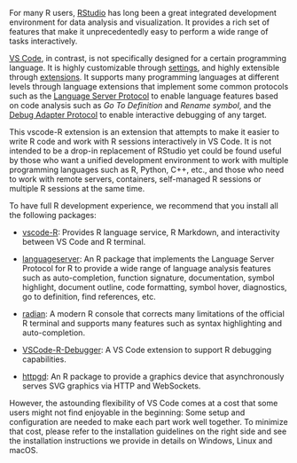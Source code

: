 For many R users, [RStudio](https://github.com/rstudio/rstudio) has long been a great integrated development environment for data analysis and visualization. It provides a rich set of features that make it unprecedentedly easy to perform a wide range of tasks interactively.

[VS Code](https://code.visualstudio.com/), in contrast, is not specifically designed for a certain programming language. It is highly customizable through [settings](https://code.visualstudio.com/docs/getstarted/settings), and highly extensible through [extensions](https://marketplace.visualstudio.com/). It supports many programming languages at different levels through language extensions that implement some common protocols such as the [Language Server Protocol](https://microsoft.github.io/language-server-protocol/) to enable language features based on code analysis such as *Go To Definition* and *Rename symbol*, and the [Debug Adapter Protocol](https://microsoft.github.io/debug-adapter-protocol/) to enable interactive debugging of any target.

This vscode-R extension is an extension that attempts to make it easier to write R code and work with R sessions interactively in VS Code. It is not intended to be a drop-in replacement of RStudio yet could be found useful by those who want a unified development environment to work with multiple programming languages such as R, Python, C++, etc., and those who need to work with remote servers, containers, self-managed R sessions or multiple R sessions at the same time.

To have full R development experience, we recommend that you install all the following packages:

* [vscode-R](https://marketplace.visualstudio.com/items?itemName=Ikuyadeu.r): Provides R language service, R Markdown, and interactivity between VS Code and R terminal.

* [languageserver](https://github.com/REditorSupport/languageserver): An R package that implements the Language Server Protocol for R to provide a wide range of language analysis features such as auto-completion, function signature, documentation, symbol highlight, document outline, code formatting, symbol hover, diagnostics, go to definition, find references, etc.

* [radian](https://github.com/randy3k/radian): A modern R console that corrects many limitations of the official R terminal and supports many features such as syntax highlighting and auto-completion.

* [VSCode-R-Debugger](https://github.com/ManuelHentschel/VSCode-R-Debugger): A VS Code extension to support R debugging capabilities.

* [httpgd](https://github.com/nx10/httpgd): An R package to provide a graphics device that asynchronously serves SVG graphics via HTTP and WebSockets.

However, the astounding flexibility of VS Code comes at a cost that some users might not find enjoyable in the beginning: Some setup and configuration are needed to make each part work well together. To minimize that cost, please refer to the installation guidelines on the right side and see the installation instructions we provide in details on Windows, Linux and macOS.
